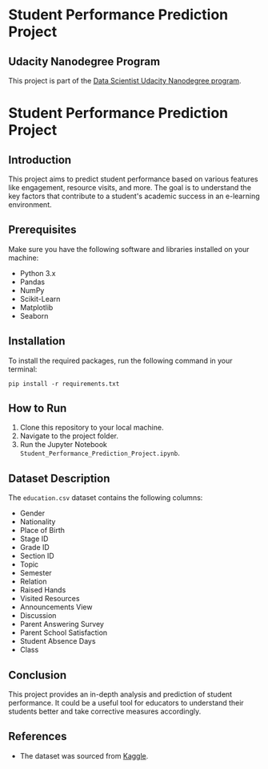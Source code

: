# Student Performance Prediction Project
## Udacity Nanodegree Program
This project is part of the [Data Scientist Udacity Nanodegree program](https://www.udacity.com/course/data-scientist-nanodegree--nd025).

# Student Performance Prediction Project

## Introduction
This project aims to predict student performance based on various features like engagement, resource visits, and more. The goal is to understand the key factors that contribute to a student's academic success in an e-learning environment.

## Prerequisites
Make sure you have the following software and libraries installed on your machine:
- Python 3.x
- Pandas
- NumPy
- Scikit-Learn
- Matplotlib
- Seaborn

## Installation
To install the required packages, run the following command in your terminal:
```
pip install -r requirements.txt
```

## How to Run
1. Clone this repository to your local machine.
2. Navigate to the project folder.
3. Run the Jupyter Notebook `Student_Performance_Prediction_Project.ipynb`.

## Dataset Description
The `education.csv` dataset contains the following columns:
- Gender
- Nationality
- Place of Birth
- Stage ID
- Grade ID
- Section ID
- Topic
- Semester
- Relation
- Raised Hands
- Visited Resources
- Announcements View
- Discussion
- Parent Answering Survey
- Parent School Satisfaction
- Student Absence Days
- Class

## Conclusion
This project provides an in-depth analysis and prediction of student performance. It could be a useful tool for educators to understand their students better and take corrective measures accordingly.

## References
- The dataset was sourced from [Kaggle](https://www.kaggle.com/aljarah/xAPI-Edu-Data).
